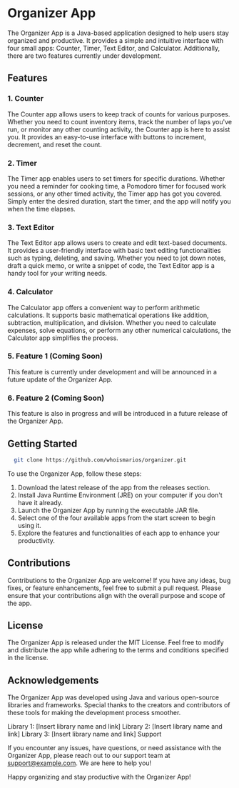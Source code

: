 # Organizer App

The Organizer App is a Java-based application designed to help users stay organized and productive. It provides a simple and intuitive interface with four small apps: Counter, Timer, Text Editor, and Calculator. Additionally, there are two features currently under development.

## Features

### 1. Counter
The Counter app allows users to keep track of counts for various purposes. Whether you need to count inventory items, track the number of laps you've run, or monitor any other counting activity, the Counter app is here to assist you. It provides an easy-to-use interface with buttons to increment, decrement, and reset the count.

### 2. Timer
The Timer app enables users to set timers for specific durations. Whether you need a reminder for cooking time, a Pomodoro timer for focused work sessions, or any other timed activity, the Timer app has got you covered. Simply enter the desired duration, start the timer, and the app will notify you when the time elapses.

### 3. Text Editor
The Text Editor app allows users to create and edit text-based documents. It provides a user-friendly interface with basic text editing functionalities such as typing, deleting, and saving. Whether you need to jot down notes, draft a quick memo, or write a snippet of code, the Text Editor app is a handy tool for your writing needs.

### 4. Calculator
The Calculator app offers a convenient way to perform arithmetic calculations. It supports basic mathematical operations like addition, subtraction, multiplication, and division. Whether you need to calculate expenses, solve equations, or perform any other numerical calculations, the Calculator app simplifies the process.

### 5. Feature 1 (Coming Soon)
This feature is currently under development and will be announced in a future update of the Organizer App.

### 6. Feature 2 (Coming Soon)
This feature is also in progress and will be introduced in a future release of the Organizer App.

## Getting Started

```bash
  git clone https://github.com/whoismarios/organizer.git
```

To use the Organizer App, follow these steps:

1. Download the latest release of the app from the releases section.
2. Install Java Runtime Environment (JRE) on your computer if you don't have it already.
3. Launch the Organizer App by running the executable JAR file.
4. Select one of the four available apps from the start screen to begin using it.
5. Explore the features and functionalities of each app to enhance your productivity.

## Contributions

Contributions to the Organizer App are welcome! If you have any ideas, bug fixes, or feature enhancements, feel free to submit a pull request. Please ensure that your contributions align with the overall purpose and scope of the app.

## License

The Organizer App is released under the MIT License. Feel free to modify and distribute the app while adhering to the terms and conditions specified in the license.

## Acknowledgements

The Organizer App was developed using Java and various open-source libraries and frameworks. Special thanks to the creators and contributors of these tools for making the development process smoother.

Library 1: [Insert library name and link]
Library 2: [Insert library name and link]
Library 3: [Insert library name and link]
Support

If you encounter any issues, have questions, or need assistance with the Organizer App, please reach out to our support team at support@example.com. We are here to help you!

Happy organizing and stay productive with the Organizer App!
